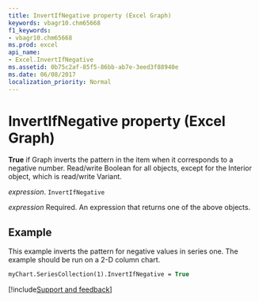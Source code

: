 ```yaml
---
title: InvertIfNegative property (Excel Graph)
keywords: vbagr10.chm65668
f1_keywords:
- vbagr10.chm65668
ms.prod: excel
api_name:
- Excel.InvertIfNegative
ms.assetid: 0b75c2af-85f5-86bb-ab7e-3eed3f88940e
ms.date: 06/08/2017
localization_priority: Normal
---
```



# InvertIfNegative property (Excel Graph)

**True** if Graph inverts the pattern in the item when it corresponds to a negative number. Read/write Boolean for all objects, except for the Interior object, which is read/write Variant.

_expression_. `InvertIfNegative`

_expression_ Required. An expression that returns one of the above objects.


## Example

This example inverts the pattern for negative values in series one. The example should be run on a 2-D column chart.


```vb
myChart.SeriesCollection(1).InvertIfNegative = True
```

[!include[Support and feedback](~/includes/feedback-boilerplate.md)]